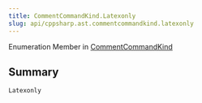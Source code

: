 ```yaml
---
title: CommentCommandKind.Latexonly
slug: api/cppsharp.ast.commentcommandkind.latexonly
---
```

Enumeration Member in [CommentCommandKind](/api/cppsharp/ast/commentcommandkind)

## Summary



```csharp
Latexonly
```

